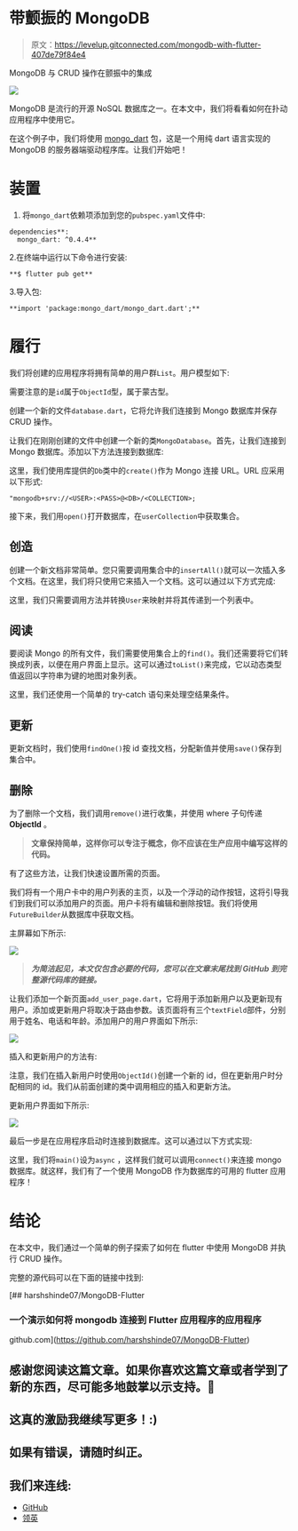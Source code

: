 # 带颤振的 MongoDB

> 原文：<https://levelup.gitconnected.com/mongodb-with-flutter-407de79f84e4>

MongoDB 与 CRUD 操作在颤振中的集成

![](img/43e63a7a4f6675057063184dac0e0379.png)

MongoDB 是流行的开源 NoSQL 数据库之一。在本文中，我们将看看如何在扑动应用程序中使用它。

在这个例子中，我们将使用 [mongo_dart](https://pub.dev/packages/mongo_dart) 包，这是一个用纯 dart 语言实现的 MongoDB 的服务器端驱动程序库。让我们开始吧！

# 装置

1.  将`mongo_dart`依赖项添加到您的`pubspec.yaml`文件中:

```
dependencies**:
  mongo_dart: ^0.4.4**
```

2.在终端中运行以下命令进行安装:

```
**$ flutter pub get**
```

3.导入包:

```
**import 'package:mongo_dart/mongo_dart.dart';**
```

# 履行

我们将创建的应用程序将拥有简单的用户群`List`。用户模型如下:

需要注意的是`id`属于`ObjectId`型，属于蒙古型。

创建一个新的文件`database.dart`，它将允许我们连接到 Mongo 数据库并保存 CRUD 操作。

让我们在刚刚创建的文件中创建一个新的类`MongoDatabase`。首先，让我们连接到 Mongo 数据库。添加以下方法连接到数据库:

这里，我们使用库提供的`Db`类中的`create()`作为 Mongo 连接 URL。URL 应采用以下形式:

```
"mongodb+srv://<USER>:<PASS>@<DB>/<COLLECTION>;
```

接下来，我们用`open()`打开数据库，在`userCollection`中获取集合。

## 创造

创建一个新文档非常简单。您只需要调用集合中的`insertAll()`就可以一次插入多个文档。在这里，我们将只使用它来插入一个文档。这可以通过以下方式完成:

这里，我们只需要调用方法并转换`User`来映射并将其传递到一个列表中。

## 阅读

要阅读 Mongo 的所有文件，我们需要使用集合上的`find()`。我们还需要将它们转换成列表，以便在用户界面上显示。这可以通过`toList()`来完成，它以动态类型值返回以字符串为键的地图对象列表。

这里，我们还使用一个简单的 try-catch 语句来处理空结果条件。

## 更新

更新文档时，我们使用`findOne()`按 id 查找文档，分配新值并使用`save()`保存到集合中。

## 删除

为了删除一个文档，我们调用`remove()`进行收集，并使用 where 子句传递 **ObjectId** 。

> **文章保持简单，这样你可以专注于概念，你不应该在生产应用中编写这样的代码。**

有了这些方法，让我们快速设置所需的页面。

我们将有一个用户卡中的用户列表的主页，以及一个浮动的动作按钮，这将引导我们到我们可以添加用户的页面。用户卡将有编辑和删除按钮。我们将使用`FutureBuilder`从数据库中获取文档。

主屏幕如下所示:

![](img/afa71bb93be579a7583433e27eca60c8.png)

> ***为简洁起见，本文仅包含必要的代码，您可以在文章末尾找到 GitHub 到完整源代码库的链接。***

让我们添加一个新页面`add_user_page.dart`，它将用于添加新用户以及更新现有用户。添加或更新用户将取决于路由参数。该页面将有三个`textField`部件，分别用于姓名、电话和年龄。添加用户的用户界面如下所示:

![](img/588bccf2441c740fcbe25834c3854f6f.png)

插入和更新用户的方法有:

注意，我们在插入新用户时使用`ObjectId()`创建一个新的 id，但在更新用户时分配相同的 id。我们从前面创建的类中调用相应的插入和更新方法。

更新用户界面如下所示:

![](img/0fcb3622d305870344825eae0c95310c.png)

最后一步是在应用程序启动时连接到数据库。这可以通过以下方式实现:

这里，我们将`main()`设为`async` ，这样我们就可以调用`connect()`来连接 mongo 数据库。就这样，我们有了一个使用 MongoDB 作为数据库的可用的 flutter 应用程序！

# 结论

在本文中，我们通过一个简单的例子探索了如何在 flutter 中使用 MongoDB 并执行 CRUD 操作。

完整的源代码可以在下面的链接中找到:

[](https://github.com/harshshinde07/MongoDB-Flutter) [## harshshinde07/MongoDB-Flutter

### 一个演示如何将 mongodb 连接到 Flutter 应用程序的应用程序

github.com](https://github.com/harshshinde07/MongoDB-Flutter) 

## 感谢您阅读这篇文章。如果你喜欢这篇文章或者学到了新的东西，尽可能多地鼓掌以示支持。👏

## 这真的激励我继续写更多！:)

## 如果有错误，请随时纠正。

## 我们来连线:

*   [GitHub](https://github.com/harshshinde07/)
*   [领英](https://www.linkedin.com/in/harshshinde07/)